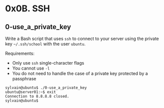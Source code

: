 # 0x0B. SSH #

## 0-use_a_private_key ##
Write a Bash script that uses `ssh` to connect to your server using the private key `~/.ssh/school` with the user `ubuntu`.

Requirements:

* Only use `ssh` single-character flags
* You cannot use `-l`
* You do not need to handle the case of a private key protected by a passphrase

~~~~
sylvain@ubuntu$ ./0-use_a_private_key
ubuntu@server01:~$ exit
Connection to 8.8.8.8 closed.
sylvain@ubuntu$ 
~~~~
